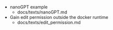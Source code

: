 - nanoGPT example
    - docs/texts/nanoGPT.md
- Gain edit permission outside the docker runtime
    - docs/texts/edit_permission.md

